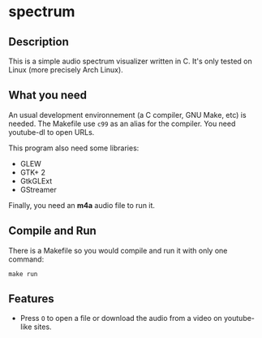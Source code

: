 # spectrum

## Description

This is a simple audio spectrum visualizer written in C. It's only tested on Linux (more precisely Arch Linux).

## What you need

An usual development environnement (a C compiler, GNU Make, etc) is needed. The Makefile use `c99` as an alias for the compiler. You need youtube-dl to open URLs.

This program also need some libraries:
- GLEW
- GTK+ 2
- GtkGLExt
- GStreamer

Finally, you need an **m4a** audio file to run it.

## Compile and Run

There is a Makefile so you would compile and run it with only one command:

```
make run
```

## Features

- Press `O` to open a file or download the audio from a video on youtube-like sites.